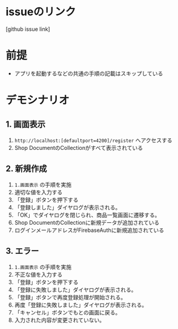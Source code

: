 # issueのリンク
[github issue link]

# 前提
- アプリを起動するなどの共通の手順の記載はスキップしている

# デモシナリオ

## 1. 画面表示
1. ` http://localhost:[defaultport=4200]/register ` へアクセスする
2. Shop DocumentのCollectionがすべて表示されている

## 2. 新規作成
1. `1.画面表示` の手順を実施
1. 適切な値を入力する
1. 「登録」ボタンを押下する
1. 「登録しました」ダイヤログが表示される。
1. 「OK」でダイヤログを閉じられ、商品一覧画面に遷移する。
1. Shop DocumentのCollectionに新規データが追加されている
1. ログインメールアドレスがFirebaseAuthに新規追加されている

## 3. エラー
1. `1.画面表示` の手順を実施
1.  不正な値を入力する
1. 「登録」ボタンを押下する
1. 「登録に失敗しました」ダイヤログが表示される。
1. 「登録」ボタンで再度登録処理が開始される。
1. 再度「登録に失敗しました」ダイヤログが表示される。
1. 「キャンセル」ボタンでもとの画面に戻る。
1. 入力された内容が変更されていない。
